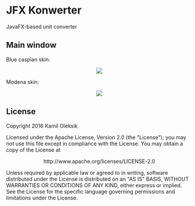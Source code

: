 # JFX Konwerter

JavaFX-based unit converter

## Main window

<p>Blue caspian skin:</p>
<p align="center">
  <img src="http://i67.tinypic.com/6gbms8.png"/>
</p>

<p>Modena skin:</p>
<p align="center">
  <img src="http://i65.tinypic.com/2ih88za.png"/>
</p>

## License

Copyright 2016 Kamil Oleksik

Licensed under the Apache License, Version 2.0 (the "License");
you may not use this file except in compliance with the License.
You may obtain a copy of the License at

<p align="center">http://www.apache.org/licenses/LICENSE-2.0</p>

Unless required by applicable law or agreed to in writing, software
distributed under the License is distributed on an "AS IS" BASIS,
WITHOUT WARRANTIES OR CONDITIONS OF ANY KIND, either express or implied.
See the License for the specific language governing permissions and
limitations under the License.

